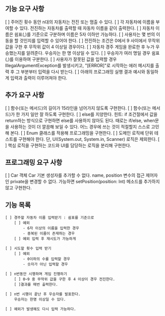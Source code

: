 ## 기능 요구 사항

[ ] 주어진 횟수 동안 n대의 자동차는 전진 또는 멈출 수 있다.
[ ] 각 자동차에 이름을 부여할 수 있다. 전진하는 자동차를 출력할 때 자동차 이름을 같이 출력한다.
[ ] 자동차 이름은 쉼표(,)를 기준으로 구분하며 이름은 5자 이하만 가능하다.
[ ] 사용자는 몇 번의 이동을 할 것인지를 입력할 수 있어야 한다.
[ ] 전진하는 조건은 0에서 9 사이에서 무작위 값을 구한 후 무작위 값이 4 이상일 경우이다.
[ ] 자동차 경주 게임을 완료한 후 누가 우승했는지를 알려준다. 우승자는 한 명 이상일 수 있다.
[ ] 우승자가 여러 명일 경우 쉼표(,)를 이용하여 구분한다.
[ ] 사용자가 잘못된 값을 입력할 경우 IllegalArgumentException를 발생시키고, "[ERROR]"로 시작하는 에러 메시지를 출력 후 그 부분부터 입력을 다시 받는다.
[ ] 아래의 프로그래밍 실행 결과 예시와 동일하게 입력과 출력이 이루어져야 한다.

## 추가 요구 사항
[ ] 함수(또는 메서드)의 길이가 15라인을 넘어가지 않도록 구현한다.
[ ] 함수(또는 메서드)가 한 가지 일만 잘 하도록 구현한다.
[ ] else를 지양한다.
    힌트: if 조건절에서 값을 return하는 방식으로 구현하면 else를 사용하지 않아도 된다.
    때로는 if/else, when문을 사용하는 것이 더 깔끔해 보일 수 있다. 어느 경우에 쓰는 것이 적절할지 스스로 고민해 본다.
[ ] Enum 클래스를 적용해 프로그래밍을 구현한다.
[ ] 도메인 로직에 단위 테스트를 구현해야 한다. 단, UI(System.out, System.in, Scanner) 로직은 제외한다.
[ ] 핵심 로직을 구현하는 코드와 UI를 담당하는 로직을 분리해 구현한다.

## 프로그래밍 요구 사항 
[ ] Car 객체
Car 기본 생성자를 추가할 수 없다.
name, position 변수의 접근 제어자인 private을 변경할 수 없다.
가능하면 setPosition(position: Int) 메소드를 추가하지 않고 구현한다.



## 기능 목록 
```
[ ] 경주할 자동차 이름 입력받기 : 쉼표를 기준으로
    [ ] 예외
        - 6자 이상의 이름을 입력한 경우
        - 중복된 이름이 존재하는 경우
    [ ] 예외 입력 후 재시도가 가능하게
        
[ ] 시도할 횟수 입력 받기
    [ ] 예외
        - 0이하의 수를 입력할 경우
        - 숫자가 아닌 입력할 경우
        
[ ] n번동안 시행하며 게임 진행하기
    [ ] 0~9 중 무작위 값을 구한 후 4 이상이 경우 전진한다.
    [ ]결과를 매번 출력한다.

[ ] n번 시행이 끝난 후 우승자를 발표한다.
    우승자는 한명 이상일 수 있다.
    
[ ] 예외가 발생해도 다시 입력 가능하다.
```